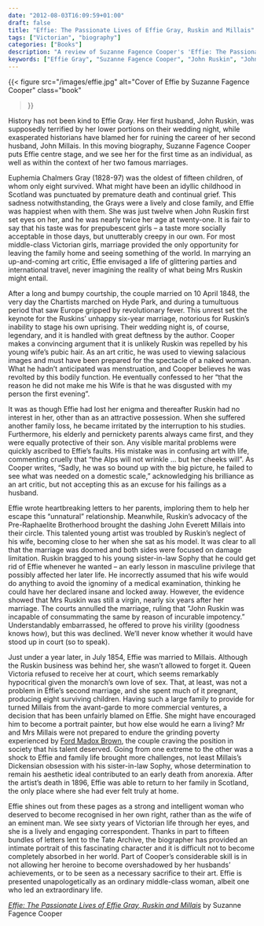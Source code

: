 ```yaml
---
date: "2012-08-03T16:09:59+01:00"
draft: false
title: "Effie: The Passionate Lives of Effie Gray, Ruskin and Millais"
tags: ["Victorian", "biography"]
categories: ["Books"]
description: "A review of Suzanne Fagence Cooper's 'Effie: The Passionate Lives of Effie Gray, Ruskin and Millais,' revealing the true story behind Effie's unconsummated marriage to John Ruskin and subsequent happiness with Pre-Raphaelite artist John Millais."
keywords: ["Effie Gray", "Suzanne Fagence Cooper", "John Ruskin", "John Millais", "biography review", "Victorian marriage", "Pre-Raphaelite", "Victorian women", "art history"]
---
```


{{< figure
  src="/images/effie.jpg"
  alt="Cover of Effie by Suzanne Fagence Cooper"
  class="book"
>}}

History has not been kind to Effie Gray. Her first husband, John Ruskin, was supposedly terrified by her lower portions on their wedding night, while exasperated historians have blamed her for ruining the career of her second husband, John Millais. In this moving biography, Suzanne Fagence Cooper puts Effie centre stage, and we see her for the first time as an individual, as well as within the context of her two famous marriages.

Euphemia Chalmers Gray (1828-97) was the oldest of fifteen children, of whom only eight survived. What might have been an idyllic childhood in Scotland was punctuated by premature death and continual grief. This sadness notwithstanding, the Grays were a lively and close family, and Effie was happiest when with them. She was just twelve when John Ruskin first set eyes on her, and he was nearly twice her age at twenty-one. It is fair to say that his taste was for prepubescent girls – a taste more socially acceptable in those days, but unutterably creepy in our own. For most middle-class Victorian girls, marriage provided the only opportunity for leaving the family home and seeing something of the world. In marrying an up-and-coming art critic, Effie envisaged a life of glittering parties and international travel, never imagining the reality of what being Mrs Ruskin might entail.

After a long and bumpy courtship, the couple married on 10 April 1848, the very day the Chartists marched on Hyde Park, and during a tumultuous period that saw Europe gripped by revolutionary fever. This unrest set the keynote for the Ruskins’ unhappy six-year marriage, notorious for Ruskin’s inability to stage his own uprising. Their wedding night is, of course, legendary, and it is handled with great deftness by the author. Cooper makes a convincing argument that it is unlikely Ruskin was repelled by his young wife’s pubic hair. As an art critic, he was used to viewing salacious images and must have been prepared for the spectacle of a naked woman. What he hadn’t anticipated was menstruation, and Cooper believes he was revolted by this bodily function. He eventually confessed to her “that the reason he did not make me his Wife is that he was disgusted with my person the first evening”.

It was as though Effie had lost her enigma and thereafter Ruskin had no interest in her, other than as an attractive possession.  When she suffered another family loss, he became irritated by the interruption to his studies. Furthermore, his elderly and pernickety parents always came first, and they were equally protective of their son. Any visible marital problems were quickly ascribed to Effie’s faults. His mistake was in confusing art with life, commenting cruelly that “the Alps will not wrinkle … but her cheeks will”. As Cooper writes, “Sadly, he was so bound up with the big picture, he failed to see what was needed on a domestic scale,” acknowledging his brilliance as an art critic, but not accepting this as an excuse for his failings as a husband.

Effie wrote heartbreaking letters to her parents, imploring them to help her escape this “unnatural” relationship. Meanwhile, Ruskin’s advocacy of the Pre-Raphaelite Brotherhood brought the dashing John Everett Millais into their circle. This talented young artist was troubled by Ruskin’s neglect of his wife, becoming close to her when she sat as his model. It was clear to all that the marriage was doomed and both sides were focused on damage limitation. Ruskin bragged to his young sister-in-law Sophy that he could get rid of Effie whenever he wanted – an early lesson in masculine privilege that possibly affected her later life. He incorrectly assumed that his wife would do anything to avoid the ignominy of a medical examination, thinking he could have her declared insane and locked away. However, the evidence showed that Mrs Ruskin was still a virgin, nearly six years after her marriage. The courts annulled the marriage, ruling that “John Ruskin was incapable of consummating the same by reason of incurable impotency.” Understandably embarrassed, he offered to prove his virility (goodness knows how), but this was declined. We’ll never know whether it would have stood up in court (so to speak).

Just under a year later, in July 1854, Effie was married to Millais. Although the Ruskin business was behind her, she wasn’t allowed to forget it. Queen Victoria refused to receive her at court, which seems remarkably hypocritical given the monarch’s own love of sex. That, at least, was not a problem in Effie’s second marriage, and she spent much of it pregnant, producing eight surviving children. Having such a large family to provide for turned Millais from the avant-garde to more commercial ventures, a decision that has been unfairly blamed on Effie. She might have encouraged him to become a portrait painter, but how else would he earn a living? Mr and Mrs Millais were not prepared to endure the grinding poverty experienced by [Ford Madox Brown](/posts/into-the-frame/), the couple craving the position in society that his talent deserved. Going from one extreme to the other was a shock to Effie and family life brought more challenges, not least Millais’s Dickensian obsession with his sister-in-law Sophy, whose determination to remain his aesthetic ideal contributed to an early death from anorexia. After the artist’s death in 1896, Effie was able to return to her family in Scotland, the only place where she had ever felt truly at home.

Effie shines out from these pages as a strong and intelligent woman who deserved to become recognised in her own right, rather than as the wife of an eminent man. We see sixty years of Victorian life through her eyes, and she is a lively and engaging correspondent. Thanks in part to fifteen bundles of letters lent to the Tate Archive, the biographer has provided an intimate portrait of this fascinating character and it is difficult not to become completely absorbed in her world. Part of Cooper’s considerable skill is in not allowing her heroine to become overshadowed by her husbands’ achievements, or to be seen as a necessary sacrifice to their art. Effie is presented unapologetically as an ordinary middle-class woman, albeit one who led an extraordinary life.

[_Effie: The Passionate Lives of Effie Gray, Ruskin and Millais_](https://uk.bookshop.org/a/2760/9780715641446) by Suzanne Fagence Cooper